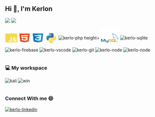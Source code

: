 ## Hi 👋, I'm Kerlon
<div>
 <img src= "https://github-readme-stats.vercel.app/api?username=kerlonfernandes&show_icons=true&theme=radical"/>
  <img height="180em" src="https://github-readme-stats.vercel.app/api/top-langs/?username=kerlonfernandes&layout=compact&langs_count=7&theme=radical"/>
</div>

<div style="display: inline_block"><br>
  <img align="center" alt="kerlo-Js" height="30" width="40" src="https://raw.githubusercontent.com/devicons/devicon/master/icons/javascript/javascript-plain.svg">
  <img align="center" alt="kerlo-HTML" height="30" width="40" src="https://raw.githubusercontent.com/devicons/devicon/master/icons/html5/html5-original.svg">
  <img align="center" alt="kerlo-CSS" height="30" width="40" src="https://raw.githubusercontent.com/devicons/devicon/master/icons/css3/css3-original.svg">
  <img align="center" alt="kerlo-Python" height="40" width="40"src="https://raw.githubusercontent.com/devicons/devicon/master/icons/python/python-original.svg">
   <img align="center" alt="kerlo-php height="60" width="60" src="https://cdn-icons-png.flaticon.com/512/5968/5968332.png"> 
    <img align="center" alt="kerlo-sql" height="60" width="60" src="https://raw.githubusercontent.com/devicons/devicon/master/icons/mysql/mysql-original-wordmark.svg"> 
     <img align="center" alt="kerlo-sqlite" height="40" width="50" src="https://camo.githubusercontent.com/1b8a779f280e099e2d67ab949dad604e25ce0d321e66474c04430201790b3874/68747470733a2f2f7777772e766563746f726c6f676f2e7a6f6e652f6c6f676f732f73716c6974652f73716c6974652d69636f6e2e737667">  
 <img align="center" alt="kerlo-firebase" height="45" width="45" src="https://img.icons8.com/color/512/google-firebase-console.png"> 
  <img align="center" alt="kerlo-vscode" height="35" width="35" src="https://cdn.icon-icons.com/icons2/2107/PNG/512/file_type_vscode_icon_130084.png">
  <img align="center" alt="kerlo-git" height="35" width="45" src="https://camo.githubusercontent.com/fbfcb9e3dc648adc93bef37c718db16c52f617ad055a26de6dc3c21865c3321d/68747470733a2f2f7777772e766563746f726c6f676f2e7a6f6e652f6c6f676f732f6769742d73636d2f6769742d73636d2d69636f6e2e737667">
  <img align="center" alt="kerlo-node" height="75" width="75" src="https://cdn.iconscout.com/icon/free/png-256/free-node-js-3-1174937.png?f=webp">
  <img align="center" alt="kerlo-node" height="55" width="55" src="https://images.surferseo.art/0236f512-4133-49ef-901c-d7b058ee269b.png">

</div>


<div style="display: inline_block>"><br>
 <h3>💻 My workspace</h3>
<img align="center" alt="kali" height="65" width="65" src="https://upload.wikimedia.org/wikipedia/commons/thumb/2/2b/Kali-dragon-icon.svg/2048px-Kali-dragon-icon.svg.png">
 <img align="center" alt="win" height="40" width="50" src="https://cdn-icons-png.flaticon.com/512/906/906308.png">
 

 </div>
 
 <div style="display: inline_block>"><br>
 <h3>Connect With me 😄</h3>

 <a href="https://www.linkedin.com/in/kerlon-fernandes"><img align="center" alt="kerlo-linkedin" height="40" width="40" src="https://cdn-icons-png.flaticon.com/512/174/174857.png"></a>
 </div>
